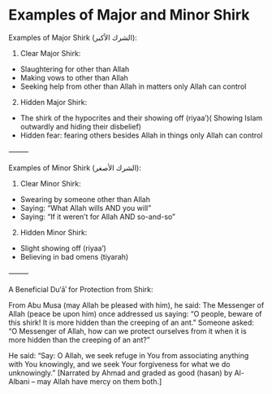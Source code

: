 
# Examples of Major and Minor Shirk

Examples of Major Shirk (الشرك الأكبر):

1. Clear Major Shirk:

- Slaughtering for other than Allah
- Making vows to other than Allah
- Seeking help from other than Allah in matters only Allah can control

2. Hidden Major Shirk:

- The shirk of the hypocrites and their showing off (riyaa’)( Showing Islam outwardly and hiding their disbelief)
- Hidden fear: fearing others besides Allah in things only Allah can control

⸻

Examples of Minor Shirk (الشرك الأصغر):

1. Clear Minor Shirk:

- Swearing by someone other than Allah
- Saying: “What Allah wills AND you will”
- Saying: “If it weren’t for Allah AND so-and-so”

2. Hidden Minor Shirk:

- Slight showing off (riyaa’)
- Believing in bad omens (tiyarah)

⸻

A Beneficial Du‘āʾ for Protection from Shirk:

From Abu Musa (may Allah be pleased with him), he said: The Messenger of Allah
(peace be upon him) once addressed us saying: “O people, beware of this shirk!
It is more hidden than the creeping of an ant.” Someone asked: “O Messenger of
Allah, how can we protect ourselves from it when it is more hidden than the
creeping of an ant?”

He said: “Say: O Allah, we seek refuge in You from associating anything with You
knowingly, and we seek Your forgiveness for what we do unknowingly.” [Narrated
by Ahmad and graded as good (hasan) by Al-Albani – may Allah have mercy on them
both.]
